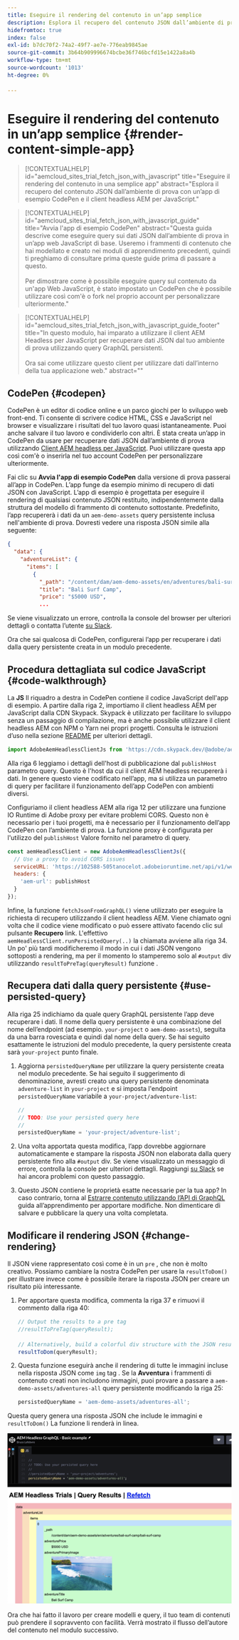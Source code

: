 ```yaml
---
title: Eseguire il rendering del contenuto in un’app semplice
description: Esplora il recupero del contenuto JSON dall’ambiente di prova con un’app di esempio CodePen e il client headless AEM per JavaScript.
hidefromtoc: true
index: false
exl-id: b7dc70f2-74a2-49f7-ae7e-776eab9845ae
source-git-commit: 3b64b909996674bcbe36f746bcfd15e1422a8a4b
workflow-type: tm+mt
source-wordcount: '1013'
ht-degree: 0%

---
```



# Eseguire il rendering del contenuto in un’app semplice {#render-content-simple-app}

>[!CONTEXTUALHELP]
>id="aemcloud_sites_trial_fetch_json_with_javascript"
>title="Eseguire il rendering del contenuto in una semplice app"
>abstract="Esplora il recupero del contenuto JSON dall’ambiente di prova con un’app di esempio CodePen e il client headless AEM per JavaScript."

>[!CONTEXTUALHELP]
>id="aemcloud_sites_trial_fetch_json_with_javascript_guide"
>title="Avvia l&#39;app di esempio CodePen"
>abstract="Questa guida descrive come eseguire query sui dati JSON dall’ambiente di prova in un’app web JavaScript di base. Useremo i frammenti di contenuto che hai modellato e creato nei moduli di apprendimento precedenti, quindi ti preghiamo di consultare prima queste guide prima di passare a questo.<br><br>Per dimostrare come è possibile eseguire query sul contenuto da un&#39;app Web JavaScript, è stato impostato un CodePen che è possibile utilizzare così com&#39;è o fork nel proprio account per personalizzare ulteriormente."

>[!CONTEXTUALHELP]
>id="aemcloud_sites_trial_fetch_json_with_javascript_guide_footer"
>title="In questo modulo, hai imparato a utilizzare il client AEM Headless per JavaScript per recuperare dati JSON dal tuo ambiente di prova utilizzando query GraphQL persistenti.<br><br>Ora sai come utilizzare questo client per utilizzare dati dall’interno della tua applicazione web."
>abstract=""

## CodePen {#codepen}

CodePen è un editor di codice online e un parco giochi per lo sviluppo web front-end. Ti consente di scrivere codice HTML, CSS e JavaScript nel browser e visualizzare i risultati del tuo lavoro quasi istantaneamente. Puoi anche salvare il tuo lavoro e condividerlo con altri. È stata creata un’app in CodePen da usare per recuperare dati JSON dall’ambiente di prova utilizzando [Client AEM headless per JavaScript](https://github.com/adobe/aem-headless-client-js). Puoi utilizzare questa app così com&#39;è o inserirla nel tuo account CodePen per personalizzare ulteriormente.

Fai clic su **Avvia l&#39;app di esempio CodePen** dalla versione di prova passerai all’app in CodePen. L’app funge da esempio minimo di recupero di dati JSON con JavaScript. L’app di esempio è progettata per eseguire il rendering di qualsiasi contenuto JSON restituito, indipendentemente dalla struttura del modello di frammento di contenuto sottostante. Predefinito, l’app recupererà i dati da un `aem-demo-assets` query persistente inclusa nell&#39;ambiente di prova. Dovresti vedere una risposta JSON simile alla seguente:

```json
{
  "data": {
    "adventureList": {
      "items": [
        {
          "_path": "/content/dam/aem-demo-assets/en/adventures/bali-surf-camp/bali-surf-camp",
          "title": "Bali Surf Camp",
          "price": "$5000 USD",
          ...
```

Se viene visualizzato un errore, controlla la console del browser per ulteriori dettagli o contatta l’utente [su Slack](https://adobe-dx-support.slack.com).

Ora che sai qualcosa di CodePen, configurerai l’app per recuperare i dati dalla query persistente creata in un modulo precedente.

## Procedura dettagliata sul codice JavaScript {#code-walkthrough}

La **JS** Il riquadro a destra in CodePen contiene il codice JavaScript dell&#39;app di esempio. A partire dalla riga 2, importiamo il client headless AEM per JavaScript dalla CDN Skypack. Skypack è utilizzato per facilitare lo sviluppo senza un passaggio di compilazione, ma è anche possibile utilizzare il client headless AEM con NPM o Yarn nei propri progetti. Consulta le istruzioni d’uso nella sezione [README](https://github.com/adobe/aem-headless-client-js#aem-headless-client-for-javascript) per ulteriori dettagli.

```javascript
import AdobeAemHeadlessClientJs from 'https://cdn.skypack.dev/@adobe/aem-headless-client-js@v3.2.0';
```

Alla riga 6 leggiamo i dettagli dell&#39;host di pubblicazione dal `publishHost` parametro query. Questo è l&#39;host da cui il client AEM headless recupererà i dati. In genere questo viene codificato nell’app, ma si utilizza un parametro di query per facilitare il funzionamento dell’app CodePen con ambienti diversi.

Configuriamo il client headless AEM alla riga 12 per utilizzare una funzione IO Runtime di Adobe proxy per evitare problemi CORS. Questo non è necessario per i tuoi progetti, ma è necessario per il funzionamento dell’app CodePen con l’ambiente di prova. La funzione proxy è configurata per l&#39;utilizzo del `publishHost` Valore fornito nel parametro di query.

```javascript
const aemHeadlessClient = new AdobeAemHeadlessClientJs({
  // Use a proxy to avoid CORS issues
  serviceURL: 'https://102588-505tanocelot.adobeioruntime.net/api/v1/web/aem/proxy',
  headers: {
    'aem-url': publishHost
  }
});
```

Infine, la funzione `fetchJsonFromGraphQL()` viene utilizzato per eseguire la richiesta di recupero utilizzando il client headless AEM. Viene chiamato ogni volta che il codice viene modificato o può essere attivato facendo clic sul pulsante **Recupero** link. L&#39;effettivo `aemHeadlessClient.runPersistedQuery(..)` la chiamata avviene alla riga 34. Un po&#39; più tardi modificheremo il modo in cui i dati JSON vengono sottoposti a rendering, ma per il momento lo stamperemo solo al `#output` div utilizzando `resultToPreTag(queryResult)` funzione .

## Recupera dati dalla query persistente {#use-persisted-query}

Alla riga 25 indichiamo da quale query GraphQL persistente l’app deve recuperare i dati. Il nome della query persistente è una combinazione del nome dell’endpoint (ad esempio. `your-project` o `aem-demo-assets`), seguita da una barra rovesciata e quindi dal nome della query. Se hai seguito esattamente le istruzioni del modulo precedente, la query persistente creata sarà `your-project` punto finale.

1. Aggiorna `persistedQueryName` per utilizzare la query persistente creata nel modulo precedente. Se hai seguito il suggerimento di denominazione, avresti creato una query persistente denominata `adventure-list` in `your-project` e si imposta l&#39;endpoint `persistedQueryName` variabile a `your-project/adventure-list`:

   ```javascript
   //
   // TODO: Use your persisted query here
   //
   persistedQueryName = 'your-project/adventure-list';
   ```

1. Una volta apportata questa modifica, l’app dovrebbe aggiornare automaticamente e stampare la risposta JSON non elaborata dalla query persistente fino alla `#output` div. Se viene visualizzato un messaggio di errore, controlla la console per ulteriori dettagli. Raggiungi [su Slack](https://adobe-dx-support.slack.com) se hai ancora problemi con questo passaggio.

1. Questo JSON contiene le proprietà esatte necessarie per la tua app? In caso contrario, torna al [Estrarre contenuto utilizzando l’API di GraphQL](https://experience.adobe.com/experiencemanager/learn/extract_content_using_graphql) guida all’apprendimento per apportare modifiche. Non dimenticare di salvare e pubblicare la query una volta completata.

## Modificare il rendering JSON {#change-rendering}

Il JSON viene rappresentato così come è in un `pre` , che non è molto creativo. Possiamo cambiare la nostra CodePen per usare la `resultToDom()` per illustrare invece come è possibile iterare la risposta JSON per creare un risultato più interessante.

1. Per apportare questa modifica, commenta la riga 37 e rimuovi il commento dalla riga 40:

   ```javascript
   // Output the results to a pre tag
   //resultToPreTag(queryResult);
   
   // Alternatively, build a colorful div structure with the JSON results and render images inline
   resultToDom(queryResult);
   ```

1. Questa funzione eseguirà anche il rendering di tutte le immagini incluse nella risposta JSON come `img` tag . Se la **Avventura** i frammenti di contenuto creati non includono immagini, puoi provare a passare a `aem-demo-assets/adventures-all` query persistente modificando la riga 25:

   ```javascript
   persistedQueryName = 'aem-demo-assets/adventures-all';
   ```

Questa query genera una risposta JSON che include le immagini e `resultToDom()` La funzione li renderà in linea.

![Risultato della query adventures-all e della funzione di rendering resultToDom](assets/do-not-localize/adventures-all-query-result.png)

Ora che hai fatto il lavoro per creare modelli e query, il tuo team di contenuti può prendere il sopravvento con facilità. Verrà mostrato il flusso dell’autore del contenuto nel modulo successivo.
